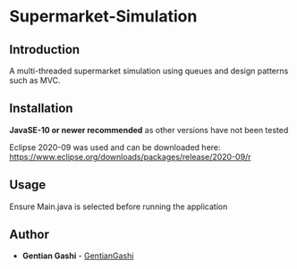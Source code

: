 # Supermarket-Simulation

## Introduction
A multi-threaded supermarket simulation using queues and design patterns such as MVC.

## Installation
**JavaSE-10 or newer recommended** as other versions have not been tested

Eclipse 2020-09 was used and can be downloaded here: https://www.eclipse.org/downloads/packages/release/2020-09/r

## Usage
Ensure Main.java is selected before running the application

## Author
* **Gentian Gashi** - [GentianGashi](https://github.com/GentianGashi)
